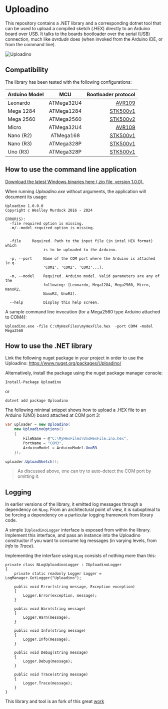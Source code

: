 # Uploadino

This repository contains a .NET library and a corresponding dotnet tool that can be used to upload a compiled sketch (.HEX) directly to an Arduino board over USB. It talks to the boards bootloader over the serial (USB) connection, much like *avrdude* does (when invoked from the Arduino IDE, or from the command line).

![Uploadino](https://github.com/christophediericx/Uploadino/blob/master/Images/Uploadino.png)

## Compatibility ##

The library has been tested with the following configurations:

| Arduino Model | MCU           | Bootloader protocol                                |
| ------------- |:-------------:| --------------------------------------------------:|
| Leonardo      | ATMega32U4    | [AVR109](/Documentation/AVR109.pdf)                |
| Mega 1284     | ATMega1284    | [STK500v1](/Documentation/STK500v1.pdf)            |
| Mega 2560     | ATMega2560    | [STK500v2](/Documentation/STK500v2.pdf)            |
| Micro         | ATMega32U4    | [AVR109](/Documentation/AVR109.pdf)                |
| Nano (R2)     | ATMega168     | [STK500v1](/Documentation/STK500v1.pdf)           |
| Nano (R3)     | ATMega328P    | [STK500v1](/Documentation/STK500v1.pdf)            |
| Uno (R3)      | ATMega328P    | [STK500v1](/Documentation/STK500v1.pdf)            |
 
## How to use the command line application ##

[Download the latest Windows binaries here (.zip file, version 1.0.0).](https://github.com/onboardcode/Uploadino/releases/download/v1.0.0/Uploadino-1.0.0.zip)

When running *Uploadino.exe* without arguments, the application will document its usage:

```
Uploadino 1.0.0.0
Copyright c Weslley Murdock 2016 - 2024

ERROR(S):
  -file required option is missing.
  -m/--model required option is missing.


  -file     Required. Path to the input file (in intel HEX format) which
                 is to be uploaded to the Arduino.

  -p, --port     Name of the COM port where the Arduino is attached (e.g.
                 'COM1', 'COM2', 'COM3'...).

  -m, --model    Required. Arduino model. Valid parameters are any of the
                 following: [Leonardo, Mega1284, Mega2560, Micro, NanoR2,
                 NanoR3, UnoR3].

  --help         Display this help screen.
```
  
A sample command line invocation (for a Mega2560 type Arduino attached to COM4):

```
Uploadino.exe -file C:\MyHexFiles\myHexFile.hex  -port COM4 -model Mega2560
```
 
## How to use the .NET library ##
 
Link the following nuget package in your project in order to use the Uploadino: https://www.nuget.org/packages/Uploadino/

Alternatively, install the package using the nuget package manager console:

```
Install-Package Uploadino
```

or

```
dotnet add package Uploadino
```

The following minimal snippet shows how to upload a .HEX file to an Arduino (UNO) board attached at COM port 3:

```csharp
var uploader = new Uploadino(
    new UploadinoOptions()
    {
        FileName = @"C:\MyHexFiles\UnoHexFile.ino.hex",
        PortName = "COM3",
        ArduinoModel = ArduinoModel.UnoR3
    });

uploader.UploadSketch();
```

> As discussed above, one can try to auto-detect the COM port by omitting it.

## Logging ##

In earlier versions of the library, it emitted log messages through a dependency on `NLog`. From an architectural point of view, it is suboptimal to be forcing a dependency on a particular logging framework from library code.

A simple `IUploadinoLogger` interface is exposed from within the library. Implement this interface, and pass an instance into the Uploadino constructor if you want to consume log messages (in varying levels, from *Info* to *Trace*).

Implementing the interface using `NLog` consists of nothing more than this:

```
private class NLogUploadinoLogger : IUploadinoLogger
{
    private static readonly Logger Logger = LogManager.GetLogger("Uploadino");

    public void Error(string message, Exception exception)
    {
        Logger.Error(exception, message);
    }

    public void Warn(string message)
    {
        Logger.Warn(message);
    }

    public void Info(string message)
    {
        Logger.Info(message);
    }

    public void Debug(string message)
    {
        Logger.Debug(message);
    }

    public void Trace(string message)
    {
        Logger.Trace(message);
    }
}
```

This library and tool is an fork of this great [work](https://github.com/christophediericx/ArduinoSketchUploader)  